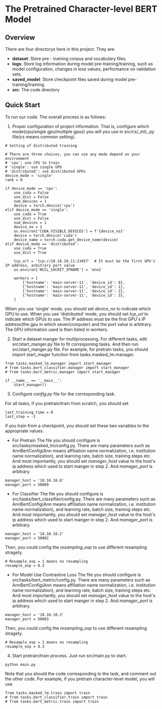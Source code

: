 # The Pretrained Character-level BERT Model

## Overview

There are four directorys here in this project. They are:

+ **dataset**: Store pre - training corpus and vocabulary files.
+ **logs**: Store log information during model pre-training/training, such as model configuration, changes in loss values, performance on validation sets.
+ **saved_model**: Store checkpoint files saved during model pre-training/training.
+ **src**: The code directory


## Quick Start
To run our code. The overall process is as follows:
1. Proper configuration of project information. That is, configure which mode(cpu/single gpu/multiple gpus) you will you use in src/cs/\__init\__.py file(cs means common setting). 
```
# Setting of distributed training

# There are three choices, you can use any mode depend on your environment
# 'cpu': use CPU to train
# 'single': use single GPU
# 'distributed': use distributed GPUs
device_mode = 'single'
rank = 0

if device_mode == 'cpu':
    use_cuda = False
    use_dist = False
    num_devices = 1
    device = torch.device('cpu')
elif device_mode == 'single':
    use_cuda = True
    use_dist = False
    num_devices = 1
    device_no = 2  
    os.environ['CUDA_VISIBLE_DEVICES'] = f'{device_no}'
    device = torch.device('cuda')
    device_name = torch.cuda.get_device_name(device)
elif device_mode == 'distributed':
    use_cuda = True
    use_dist = True

    tcp_url = 'tcp://10.10.10.11:23457'  # It must be the first GPU's IP address, arbitrary port value
    os.environ['NCCL_SOCKET_IFNAME'] = 'eno1'  

    workers = [
        {'hostname': 'main-server-11', 'device_id': 0},
        {'hostname': 'main-server-11', 'device_id': 1},
        {'hostname': 'main-server-11', 'device_id': 2},
        {'hostname': 'main-server-11', 'device_id': 3},
    ]
```
When you use 'single' mode, you should set *device_no* to indicate which GPU to use.
When you use 'distributed' mode, you should set *tcp_url* to indicate which GPUs to use. The IP address must be the first GPU's IP address(the gpu in which sever/computer) and the port value is arbitrary. The GPU information used is then listed in workers.

2. Start a dataset manger for multiprocessing. For different tasks, edit src/start_manger.py file to fit corresponing tasks. And then run src/start_manger.py file. 
For example, for pretrain tasks, you should import start_mager function from tasks.masked_lm.manager.
```
from tasks.masked_lm.manager import start_manager
# from tasks.bert_classifier.manager import start_manager
# from tasks.bert_metric.manager import start_manager

if __name__ == '__main__':
    start_manager()
```

3. Configure *config.py* file for the corresponding task.

For all tasks, if you pretrain/train from scratch, you should set
```
last_training_time = 0
last_step = -1
```
if you train from a checkpoint, you should set these two variables to the appropriate values.


+ For Pretrain
The file you should configure is src/tasks/masked_lm/config.py. There are many parameters such as AnnBertConfig(Ann means affiliation name normalization, i.e. institution name normalization), and learning rate, batch size, training steps etc. And most importantly, you should set *manager_host* value to the host's ip address which used to start manger in step 2. And *manager_port* is arbitrary. 

```
manager_host = '10.10.10.8'
manager_port = 50009
```

+ For Classifier
The file you should configure is src/tasks/bert_classifier/config.py. There are many parameters such as AnnBertConfig(Ann means affiliation name normalization, i.e. institution name normalization), and learning rate, batch size, training steps etc. And most importantly, you should set *manager_host* value to the host's ip address which used to start manger in step 2. And *manager_port* is arbitrary. 

```
manager_host = '10.10.10.2'
manager_port = 50002
```
Then, you could config the *resampling_exp* to use different resampling stragety. 
```
# Resample_exp = 1 means no resampling
resample_exp = 0.3
```

+ For Model Use Contrastive Loss
The file you should configure is src/tasks/bert_metric/config.py. There are many parameters such as AnnBertConfig(Ann means affiliation name normalization, i.e. institution name normalization), and learning rate, batch size, training steps etc. And most importantly, you should set *manager_host* value to the host's ip address which used to start manger in step 2. And *manager_port* is arbitrary. 

```
manager_host = '10.10.10.3'
manager_port = 50003
```
Then, you could config the *resampling_exp* to use different resampling stragety. 
```
# Resample_exp = 1 means no resampling
resample_exp = 0.3
```

4. Start pretrain/train process.
Just run src/main.py to start.
```
python main.py
```
Note that you should the code corresponding to the task, and comment out the other code. For example, if you pretrain character-level model, you will use
```
from tasks.masked_lm.train import train
# from tasks.bert_classifier.train import train
# from tasks.bert_metric.train import train
```
